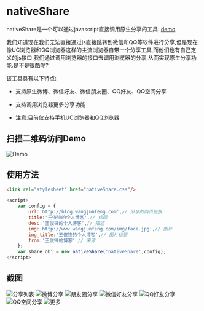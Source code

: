 nativeShare
======

nativeShare是一个可以通过javascript直接调用原生分享的工具.  [demo](http://blog.wangjunfeng.com/demo/native_share/)

我们知道现在我们无法直接通过js直接跳转到微信和QQ等软件进行分享,但是现在像UC浏览器和QQ浏览器这样的主流浏览器自带一个分享工具,而他们也有自己定义的js接口.我们通过调用浏览器的接口去调用浏览器的分享,从而实现原生分享功能.是不是很酷呢?

该工具具有以下特点:

* 支持原生微博、微信好友、微信朋友圈、QQ好友、QQ空间分享

* 支持调用浏览器更多分享功能

* 注意:目前仅支持手机UC浏览器和QQ浏览器

扫描二维码访问Demo
--------------------

![Demo](http://qrapi.cli.im/qr?data=http%253A%252F%252Fblog.wangjunfeng.com%252Fdemo%252Fnative_share%252F&level=H&transparent=false&bgcolor=%23ffffff&forecolor=%23000000&blockpixel=12&marginblock=1&logourl=&size=280&kid=cliim&key=95f6dfd09d364c85a17da72a307b24c5)

使用方法
--------------------

``` html
<link rel="stylesheet" href="nativeShare.css"/>
```

``` javascript
<script>
    var config = {
        url:'http://blog.wangjunfeng.com',// 分享的网页链接
        title:'王俊锋的个人博客',// 标题
        desc:'王俊锋的个人博客',// 描述
        img:'http://www.wangjunfeng.com/img/face.jpg',// 图片
        img_title:'王俊锋的个人博客',// 图片标题
        from:'王俊锋的博客' // 来源
    };
    var share_obj = new nativeShare('nativeShare',config);
</script>
```

截图
--------------------

![分享列表](http://i1.tietuku.com/5e6c8ab36cfb7990.jpg)
![微博分享](http://i1.tietuku.com/b95968a5a28720a4.jpg)
![朋友圈分享](http://i1.tietuku.com/933063f83bffe114.jpg)
![微信好友分享](http://i4.tietuku.com/0605788e4c9dd17d.jpg)
![QQ好友分享](http://i1.tietuku.com/cde46bc93b8677fa.png)
![QQ空间分享](http://i1.tietuku.com/5fa7f7dc87d4215f.png)
![更多](http://i1.tietuku.com/9f391d6e086aecad.jpg)
